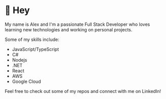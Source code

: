# 👋 Hey

My name is Alex and I'm a passionate Full Stack Developer who loves learning new technologies and working on personal projects.

Some of my skills include:
- JavaScript/TypeScript
- C#
- Nodejs
- .NET
- React
- AWS
- Google Cloud

Feel free to check out some of my repos and connect with me on LinkedIn!
